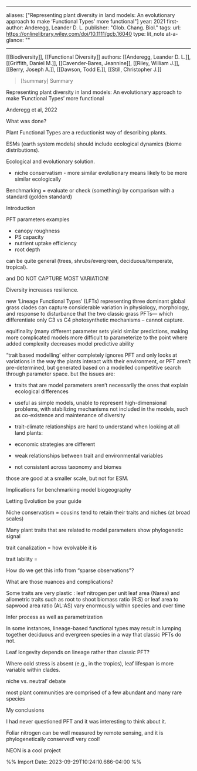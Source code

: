   
---
aliases: ["Representing plant diversity in land models: An evolutionary approach to make ‘Functional Types’ more functional"] 
year: 2021 
first-author: Anderegg, Leander D. L.
publisher: "Glob. Chang. Biol." 
tags:
url: https://onlinelibrary.wiley.com/doi/10.1111/gcb.16040 
type: lit_note
at-a-glance: ""

--- 
[[Biodiversity]], [[Functional Diversity]]
authors: [[Anderegg, Leander D. L.]], [[Griffith, Daniel M.]], [[Cavender‐Bares, Jeannine]], [[Riley, William J.]], [[Berry, Joseph A.]], [[Dawson, Todd E.]], [[Still, Christopher J.]]

>[!summary] Summary
> 


Representing plant diversity in land models: An evolutionary approach to make ‘Functional Types’ more functional

Anderegg et al, 2022

What was done?

Plant Functional Types are a reductionist way of describing plants.

ESMs (earth system models) should include ecological dynamics (biome distributions).

Ecological and evolutionary solution.

- niche conservatism - more similar evolutionary means likely to be more similar ecologically

Benchmarking = evaluate or check (something) by comparison with a standard (golden standard)

Introduction

PFT parameters examples

- canopy roughness
- PS capacity
- nutrient uptake efficiency
- root depth

can be quite general (trees, shrubs/evergreen, deciduous/temperate, tropical).

and DO NOT CAPTURE MOST VARIATION!

Diversity increases resilience.

new ‘Lineage Functional Types’ (LFTs) representing three dominant global grass clades can capture considerable variation in physiology, morphology, and response to disturbance that the two classic grass PFTs— which differentiate only C3 vs C4 photosynthetic mechanisms – cannot capture.

equifinality (many different parameter sets yield similar predictions, making more complicated models more difficult to parameterize to the point where added complexity decreases model predictive ability

“trait based modelling’ either completely ignores PFT and only looks at variations in the way the plants interact with their environment, or PFT aren’t pre-determined, but generated based on a modelled competitive search through parameter space. but the issues are:

- traits that are model parameters aren’t necessarily the ones that explain ecological differences
- useful as simple models, unable to represent high-dimensional problems, with stabilizing mechanisms not included in the models, such as co-existence and maintenance of diversity
- trait-climate relationships are hard to understand when looking at all land plants:

- economic strategies are different
- weak relationships between trait and environmental variables
- not consistent across taxonomy and biomes

those are good at a smaller scale, but not for ESM.

Implications for benchmarking model biogeography

Letting Evolution be your guide

Niche conservatism = cousins tend to retain their traits and niches (at broad scales)

Many plant traits that are related to model parameters show phylogenetic signal

trait canalization = how evolvable it is

trait lability =

How do we get this info from “sparse observations"?

What are those nuances and complications?

Some traits are very plastic : leaf nitrogen per unit leaf area (Narea) and allometric traits such as root to shoot biomass ratio (R:S) or leaf area to sapwood area ratio (AL:AS) vary enormously within species and over time

Infer process as well as parametrization

In some instances, lineage-based functional types may result in lumping together deciduous and evergreen species in a way that classic PFTs do not.

Leaf longevity depends on lineage rather than classic PFT?

Where cold stress is absent (e.g., in the tropics), leaf lifespan is more variable within clades.

niche vs. neutral’ debate

most plant communities are comprised of a few abundant and many rare species

My conclusions

I had never questioned PFT and it was interesting to think about it.

Foliar nitrogen can be well measured by remote sensing, and it is phylogenetically conserved! very cool!

NEON is a cool project

%% Import Date: 2023-09-29T10:24:10.686-04:00 %%
